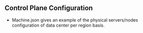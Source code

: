## Control Plane Configuration

* Machine.json gives an example of the physical servers/nodes configuration of data center per region basis. 